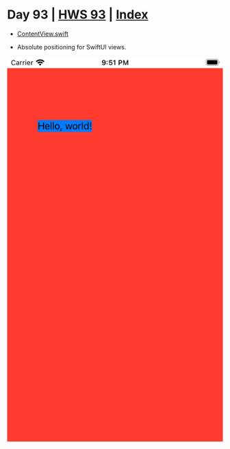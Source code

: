 # Day 93 | [HWS 93](https://www.hackingwithswift.com/100/swiftui/93) | [Index](https://github.com/JulesMoorhouse/100DaysOfSwiftUI/blob/main/README.md)

- [ContentView.swift](https://github.com/JulesMoorhouse/100DaysOfSwiftUI/blob/main/P18F%20LayoutAndGeometry/P18F%20LayoutAndGeometry/ContentView.swift)

- Absolute positioning for SwiftUI views.

<img src="../Images/day93f.png" />
